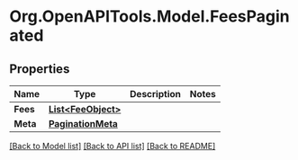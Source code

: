 # Org.OpenAPITools.Model.FeesPaginated

## Properties

Name | Type | Description | Notes
------------ | ------------- | ------------- | -------------
**Fees** | [**List&lt;FeeObject&gt;**](FeeObject.md) |  | 
**Meta** | [**PaginationMeta**](PaginationMeta.md) |  | 

[[Back to Model list]](../README.md#documentation-for-models) [[Back to API list]](../README.md#documentation-for-api-endpoints) [[Back to README]](../README.md)

